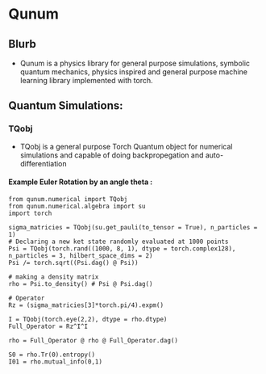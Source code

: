 # Qunum
## Blurb
- Qunum is a physics library for general purpose simulations, symbolic quantum mechanics, physics inspired and general purpose machine learning library implemented with torch.
## Quantum Simulations:
### TQobj
- TQobj is a general purpose Torch Quantum object for numerical simulations and capable of doing backpropegation and auto-differentiation
#### Example Euler Rotation by an angle theta :
```
from qunum.numerical import TQobj
from qunum.numerical.algebra import su
import torch

sigma_matricies = TQobj(su.get_pauli(to_tensor = True), n_particles = 1)
# Declaring a new ket state randomly evaluated at 1000 points
Psi = TQobj(torch.rand((1000, 8, 1), dtype = torch.complex128), n_particles = 3, hilbert_space_dims = 2)
Psi /= torch.sqrt((Psi.dag() @ Psi))

# making a density matrix
rho = Psi.to_density() # Psi @ Psi.dag()

# Operator
Rz = (sigma_matricies[3]*torch.pi/4).expm()

I = TQobj(torch.eye(2,2), dtype = rho.dtype)
Full_Operator = Rz^I^I

rho = Full_Operator @ rho @ Full_Operator.dag()

S0 = rho.Tr(0).entropy()
I01 = rho.mutual_info(0,1)
```
